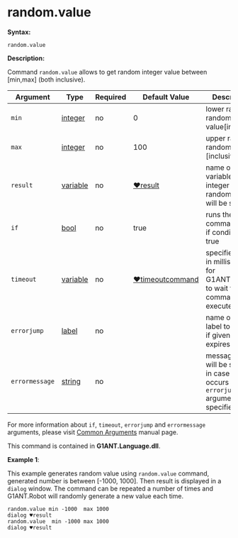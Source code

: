 # random.value

**Syntax:**

```G1ANT
random.value
```

**Description:**

Command `random.value` allows to get random integer value between [min,max] (both inclusive).

| Argument | Type | Required | Default Value | Description |
| -------- | ---- | -------- | ------------- | ----------- |
|`min`| [integer](https://github.com/G1ANT-Robot/G1ANT.Manual/blob/master/G1ANT-Language/Structures/integer.md)  | no| 0| lower range of random value[inclusive]|
|`max`| [integer](https://github.com/G1ANT-Robot/G1ANT.Manual/blob/master/G1ANT-Language/Structures/integer.md) | no| 100| upper range of  random value [inclusive]|
|`result`| [variable](https://github.com/G1ANT-Robot/G1ANT.Manual/blob/master/G1ANT-Language/Special-Characters/variable.md)  | no | [♥result](https://github.com/G1ANT-Robot/G1ANT.Manual/blob/master/G1ANT-Language/Common-Arguments.md)  |name of variable where integer from random value will be stored|
|`if`| [bool](https://github.com/G1ANT-Robot/G1ANT.Manual/blob/master/G1ANT-Language/Structures/bool.md) | no | true | runs the command only if condition is true |
|`timeout`| [variable](https://github.com/G1ANT-Robot/G1ANT.Manual/blob/master/G1ANT-Language/Special-Characters/variable.md) | no | [♥timeoutcommand](https://github.com/G1ANT-Robot/G1ANT.Manual/blob/master/G1ANT-Language/Variables/Special-Variables.md)  | specifies time in milliseconds for G1ANT.Robot to wait for the command to be executed |
|`errorjump` | [label](https://github.com/G1ANT-Robot/G1ANT.Manual/blob/master/G1ANT-Language/Structures/label.md) | no | | name of the label to jump to if given `timeout` expires |
|`errormessage`| [string](https://github.com/G1ANT-Robot/G1ANT.Manual/blob/master/G1ANT-Language/Structures/string.md) | no |  | message that will be shown in case error occurs and no `errorjump` argument is specified |

For more information about `if`, `timeout`, `errorjump` and `errormessage` arguments, please visit [Common Arguments](https://github.com/G1ANT-Robot/G1ANT.Manual/blob/master/G1ANT-Language/Common-Arguments.md)  manual page.

This command is contained in **G1ANT.Language.dll**.

**Example 1**:

This example generates random value using `random.value` command, generated number is between [-1000, 1000]. Then result is displayed in a `dialog` window. The command can be repeated a number of times and G1ANT.Robot will randomly generate a new value each time.

```G1ANT
random.value min -1000  max 1000
dialog ♥result
random.value  min -1000 max 1000
dialog ♥result
```

